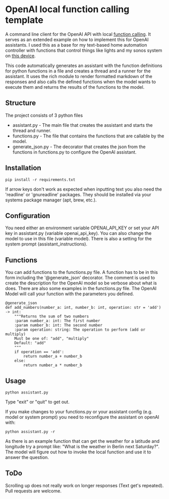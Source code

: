 # OpenAI local function calling template

A command line client for the OpenAI API with local [function calling](https://platform.openai.com/docs/guides/function-calling).
It serves as an extended example on how to implement this for OpenAI assistants. I used this as a base for my text-based home automation controller with functions that control things like lights and my sonos system on [this device](https://hackaday.io/project/196223-post-apocalyptic-terminal).

This code automatically generates an assistant with the function definitions for python functions in a file and creates a thread and a runner for the assistant. It uses the rich module to render formatted markdown of the responses and also calls the defined functions when the model wants to execute them and returns the results of the functions to the model.

## Structure

The project consists of 3 python files

- assistant.py - The main file that creates the assistant and starts the thread and runner.
- functions.py - The file that contains the functions that are callable by the model.
- generate_json.py - The decorator that creates the json from the functions in functions.py to configure the OpenAI assistant.

## Installation

    pip install -r requirements.txt

If arrow keys don't work as expected when inputting text you also need the 'readline' or 'gnureadline' packages. 
They should be installed via your systems package manager (apt, brew, etc.).

## Configuration

You need either an environment variable OPENAI_API_KEY or set your API key in assistant.py (variable openai_api_key).
You can also change the model to use in this file (variable model). There is also a setting for the system prompt (assistant_instructions).

## Functions

You can add functions to the functions.py file. A function has to be in this form including the '@generate_json' decorator.
The comment is used to create the description for the OpenAI model so be verbose about what is does.
There are also some examples in the functions.py file. The OpenAI Model will call your function with the parameters you defined.

```
@generate_json
def add_numbers(number_a: int, number_b: int, operation: str = 'add') -> int:
    """Returns the sum of two numbers
    :param number_a: int: The first number
    :param number_b: int: The second number
    :param operation: string: The operation to perform (add or multiply)
    Must be one of: "add", "multiply"
    Default: "add"
    """
    if operation == 'add':
        return number_a + number_b
    else:
        return number_a * number_b
```

## Usage

    python assistant.py

Type "exit" or "quit" to get out.

If you make changes to your functions.py or your assistant config (e.g. model or system prompt) you need to reconfigure the assistant on openAI with:

    python assistant.py -r

As there is an example function that can get the weather for a latitude and longitude try a prompt like:
"What is the weather in Berlin next Saturday?". The model will figure out how to invoke the local function and use it to answer the question.

## ToDo

Scrolling up does not really work on longer responses (Text get's repeated).
Pull requests are welcome.
